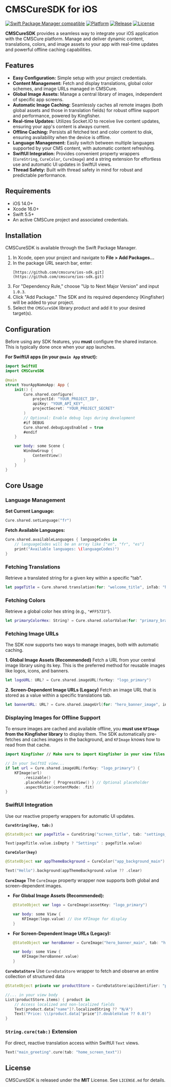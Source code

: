 # CMSCureSDK for iOS

[![Swift Package Manager compatible](https://img.shields.io/badge/Swift%20Package%20Manager-compatible-brightgreen.svg)](https://swift.org/package-manager/)
[![Platform](https://img.shields.io/badge/platform-iOS%2013%2B-blue.svg)](https://developer.apple.com/ios/)
[![Release](https://img.shields.io/github/v/release/cmscure/ios-sdk.svg?label=version&logo=github)](https://github.com/cmscure/ios-sdk/releases/tag/1.0.5)
[![License](https://img.shields.io/badge/License-MIT-lightgrey.svg)](LICENSE.md)

**CMSCureSDK** provides a seamless way to integrate your iOS application with the CMSCure platform. Manage and deliver dynamic content, translations, colors, and image assets to your app with real-time updates and powerful offline caching capabilities.

## Features

* **Easy Configuration:** Simple setup with your project credentials.
* **Content Management:** Fetch and display translations, global color schemes, and image URLs managed in CMSCure.
* **Global Image Assets:** Manage a central library of images, independent of specific app screens.
* **Automatic Image Caching:** Seamlessly caches all remote images (both global assets and those in translation fields) for robust offline support and performance, powered by Kingfisher.
* **Real-time Updates:** Utilizes Socket.IO to receive live content updates, ensuring your app's content is always current.
* **Offline Caching:** Persists all fetched text and color content to disk, ensuring availability when the device is offline.
* **Language Management:** Easily switch between multiple languages supported by your CMS content, with automatic content refreshing.
* **SwiftUI Integration:** Provides convenient property wrappers (`CureString`, `CureColor`, `CureImage`) and a string extension for effortless use and automatic UI updates in SwiftUI views.
* **Thread Safety:** Built with thread safety in mind for robust and predictable performance.

## Requirements

* iOS 14.0+
* Xcode 16.0+
* Swift 5.5+
* An active CMSCure project and associated credentials.

## Installation

CMSCureSDK is available through the Swift Package Manager.

1.  In Xcode, open your project and navigate to **File > Add Packages...**
2.  In the package URL search bar, enter:
    ```
    [https://github.com/cmscure/ios-sdk.git](https://github.com/cmscure/ios-sdk.git)
    ```
3.  For "Dependency Rule," choose "Up to Next Major Version" and input `1.0.3`.
4.  Click "Add Package." The SDK and its required dependency (Kingfisher) will be added to your project.
5.  Select the `CMSCureSDK` library product and add it to your desired target(s).

## Configuration

Before using any SDK features, you **must** configure the shared instance. This is typically done once when your app launches.

**For SwiftUI apps (in your `@main App` struct):**
```swift
import SwiftUI
import CMSCureSDK

@main
struct YourAppNameApp: App {
    init() {
        Cure.shared.configure(
            projectId: "YOUR_PROJECT_ID",
            apiKey: "YOUR_API_KEY",
            projectSecret: "YOUR_PROJECT_SECRET"
        )
        // Optional: Enable debug logs during development
        #if DEBUG
        Cure.shared.debugLogsEnabled = true
        #endif
    }

    var body: some Scene {
        WindowGroup {
            ContentView()
        }
    }
}
```

## Core Usage

### Language Management

**Set Current Language:**
```swift
Cure.shared.setLanguage("fr")
```

**Fetch Available Languages:**
```swift
Cure.shared.availableLanguages { languageCodes in
    // languageCodes will be an array like ["en", "fr", "es"]
    print("Available languages: \(languageCodes)")
}
```

### Fetching Translations

Retrieve a translated string for a given key within a specific "tab".
```swift
let pageTitle = Cure.shared.translation(for: "welcome_title", inTab: "home_screen")
```

### Fetching Colors

Retrieve a global color hex string (e.g., `"#FF5733"`).
```swift
let primaryColorHex: String? = Cure.shared.colorValue(for: "primary_brand_color")
```

### Fetching Image URLs

The SDK now supports two ways to manage images, both with automatic caching.

**1. Global Image Assets (Recommended)**
Fetch a URL from your central image library using its key. This is the preferred method for reusable images like logos, icons, and banners.

```swift
let logoURL: URL? = Cure.shared.imageURL(forKey: "logo_primary")
```

**2. Screen-Dependent Image URLs (Legacy)**
Fetch an image URL that is stored as a value within a specific translations tab.

```swift
let bannerURL: URL? = Cure.shared.imageUrl(for: "hero_banner_image", inTab: "home_screen_assets")
```

### Displaying Images for Offline Support

To ensure images are cached and available offline, you **must use `KFImage` from the Kingfisher library** to display them. The SDK automatically pre-fetches and caches images in the background, and `KFImage` knows how to read from that cache.

```swift
import Kingfisher // Make sure to import Kingfisher in your view files

// In your SwiftUI view...
if let url = Cure.shared.imageURL(forKey: "logo_primary") {
    KFImage(url)
        .resizable()
        .placeholder { ProgressView() } // Optional placeholder
        .aspectRatio(contentMode: .fit)
}
```

### SwiftUI Integration

Use our reactive property wrappers for automatic UI updates.

**`CureString(key, tab:)`**
```swift
@StateObject var pageTitle = CureString("screen_title", tab: "settings_page")

Text(pageTitle.value.isEmpty ? "Settings" : pageTitle.value)
```

**`CureColor(key)`**
```swift
@StateObject var appThemeBackground = CureColor("app_background_main")

Text("Hello").background(appThemeBackground.value ?? .clear)
```

**`CureImage`**
The `CureImage` property wrapper now supports both global and screen-dependent images.

* **For Global Image Assets (Recommended):**
    ```swift
    @StateObject var logo = CureImage(assetKey: "logo_primary")
    
    var body: some View {
        KFImage(logo.value) // Use KFImage for display
    }
    ```

* **For Screen-Dependent Image URLs (Legacy):**
    ```swift
    @StateObject var heroBanner = CureImage("hero_banner_main", tab: "home_assets")
    
    var body: some View {
        KFImage(heroBanner.value)
    }
    ```
**`CureDataStore`**
Use `CureDataStore` wrapper to fetch and observe an entire collection of structured data

```swift
@StateObject private var productStore = CureDataStore(apiIdentifier: "products")

//... in your view body
List(productStore.items) { product in
    // Access localized and non-localized fields
    Text(product.data["name"]?.localizedString ?? "N/A")
    Text("Price: \\(product.data["price"]?.doubleValue ?? 0.0)")
}
```

### `String.cure(tab:)` Extension
For direct, reactive translation access within SwiftUI `Text` views.
```swift
Text("main_greeting".cure(tab: "home_screen_text"))
```

## License

CMSCureSDK is released under the **MIT** License. See `LICENSE.md` for details.
